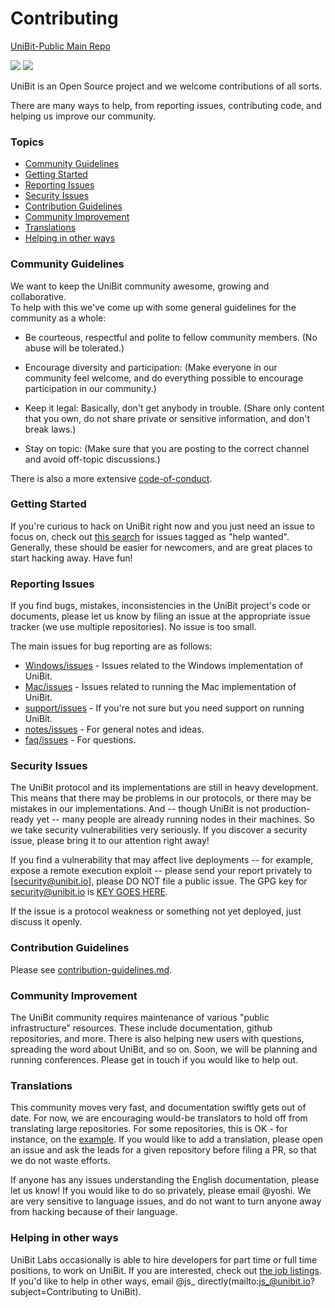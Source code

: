 # Contributing
[UniBit-Public Main Repo](https://github.com/unibitlabs/)

[![](https://img.shields.io/badge/made%20by-UniBit%20Labs-lightgrey.svg?style=flat-square)](http://www.unibit.io)
[![](https://img.shields.io/badge/freenode-%23unibitlabs-blue.svg?style=flat-square)](http://webchat.freenode.net/?channels=%23unibit)


UniBit is an Open Source project and we welcome contributions of all sorts.

There are many ways to help, from reporting issues, contributing code, and
helping us improve our community.

### Topics


- [Community Guidelines](#community-guidelines)
- [Getting Started](#getting-started)
- [Reporting Issues](#reporting-issues)
- [Security Issues](#security-issues)
- [Contribution Guidelines](#contribution-guidelines)
- [Community Improvement](#community-improvement)
- [Translations](#translations)
- [Helping in other ways](#helping-in-other-ways)



### Community Guidelines

We want to keep the UniBit community awesome, growing and collaborative.  
To help with this we've come up with some general guidelines for the community as a whole:

- Be courteous, respectful and polite to fellow community members. 
(No abuse will be tolerated.) 

- Encourage diversity and participation: 
(Make everyone in our community feel welcome, and do everything possible to encourage participation in our community.)

- Keep it legal: Basically, don't get anybody in trouble. 
(Share only content that you own, do not share private or sensitive information, and don't break laws.)

- Stay on topic: 
(Make sure that you are posting to the correct channel and avoid off-topic discussions.)

There is also a more extensive [code-of-conduct](code-of-conduct.md).

### Getting Started

If you're curious to hack on UniBit right now and you just need an issue to focus on, check out 
[this search](https://github.com/search?=Issues) for issues tagged as "help wanted". 
Generally, these should be easier for newcomers, and are great places to start hacking away. 
Have fun!

### Reporting Issues

If you find bugs, mistakes, inconsistencies in the UniBit project's code or documents, 
please let us know by filing an issue at the appropriate issue tracker (we use multiple repositories). 
No issue is too small.

The main issues for bug reporting are as follows:
- [Windows/issues](https://github.com/unibitlabs/windows/issues) - Issues related to the Windows implementation of UniBit.
- [Mac/issues](https://github.com/unibitlabs/mac/issues) - Issues related to running the Mac implementation of UniBit.
- [support/issues](https://github.com/unibitlabs/support/issues) - If you're not sure but you need support on running UniBit.
- [notes/issues](https://github.com/unibitlabs/notes/issues) - For general notes and ideas.
- [faq/issues](https://github.com/unibitlabs/faq/issues) - For questions.


### Security Issues

The UniBit protocol and its implementations are still in heavy development. 
This means that there may be problems in our protocols, or there may be mistakes in our implementations. 
And -- though UniBit is not production-ready yet -- many people are already running nodes in their machines. 
So we take security vulnerabilities very seriously. 
If you discover a security issue, please bring it to our attention right away!

If you find a vulnerability that may affect live deployments 
-- for example, expose a remote execution exploit --
please send your report privately to [security@unibit.io], please DO NOT file a public issue. 
The GPG key for security@unibit.io is 
[KEY GOES HERE](https://pgp.mit.edu/pks/lookup?op=get&search=KEY).

If the issue is a protocol weakness or something not yet deployed, just discuss it openly.

### Contribution Guidelines

Please see [contribution-guidelines.md](contribution-guidelines.md).

### Community Improvement

The UniBit community requires maintenance of various "public infrastructure" resources. 
These include documentation, github repositories, and more. 
There is also helping new users with questions, spreading the word about UniBit, and so on. 
Soon, we will be planning and running conferences. Please get in touch if you would like to help out.

### Translations

This community moves very fast, and documentation swiftly gets out of date. 
For now, we are encouraging would-be translators to hold off from translating large repositories. 
For some repositories, this is OK  - for instance, on the [example](https://github.com/unibit/example). 
If you would like to add a translation, please open an issue and ask the leads for a given repository before filing a PR, 
so that we do not waste efforts.

If anyone has any issues understanding the English documentation, please let us know! 
If you would like to do so privately, please email @yoshi. 
We are very sensitive to language issues, and do not want to turn anyone away from hacking because of their language.

### Helping in other ways

UniBit Labs occasionally is able to hire developers for part time or full time positions, to work on UniBit. 
If you are interested, check out [the job listings](http://). 
If you'd like to help in other ways, email @js_ directly(mailto:js_@unibit.io?subject=Contributing to UniBit).
